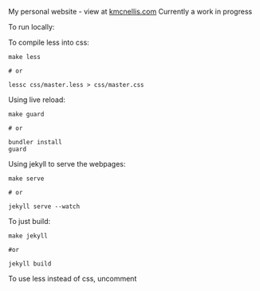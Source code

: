 My personal website - view at [kmcnellis.com](http://www.kmcnellis.com)
Currently a work in progress

To run locally:

To compile less into css:
```
make less

# or

lessc css/master.less > css/master.css
```
Using live reload:
```
make guard

# or

bundler install
guard
```
Using jekyll to serve the webpages:
```
make serve

# or

jekyll serve --watch
```
To just build:
```
make jekyll

#or

jekyll build
```
To use less instead of css, uncomment 
